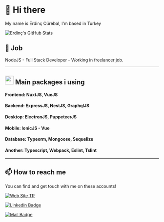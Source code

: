 
# 👋 Hi there

My name is Erdinç Cürebal, I'm based in Turkey

![Erdinç's GitHub Stats](https://github-readme-stats.vercel.app/api?username=erdinccurebal&show_icons=true)


## 💼 Job
NodeJS - Full Stack Developer - Working in freelancer job.

------------

## <img src="https://image.flaticon.com/icons/svg/3094/3094357.svg?raw=true" height="28" /> Main packages i using
#### Frontend: NuxtJS, VueJS
#### Backend: ExpressJS, NestJS, GraphqlJS
#### Desktop: ElectronJS, PuppeteerJS
#### Mobile: IonicJS - Vue
#### Database: Typeorm, Mongoose, Sequelize
#### Another: Typescript, Webpack, Eslint, Tslint

------------  

## 📫 How to reach me
You can find and get touch with me on these accounts!

[![Web Site TR](https://img.shields.io/badge/erdinccurebal.com.tr-go%20to%20tr%20website-blue?style=for-the-badge&logo=angular)](https://erdinccurebal.com.tr)

[![Linkedin Badge](https://img.shields.io/badge/erdinccurebal-follow%20on%20linkedin-blue?style=for-the-badge&logo=linkedin)](https://www.linkedin.com/in/erdinccurebal/)

[![Mail Badge](https://img.shields.io/badge/erdinccurebal@hotmail.com-Content%20me%20on%20mail-blue?style=for-the-badge&logo=gmail)](mailto:erdinccurebal@hotmail.com)
